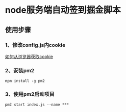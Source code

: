 # node服务端自动签到掘金脚本

## 使用步骤

### 1、修改config.js内cookie

[如何从浏览器获取cookie](https://jingyan.baidu.com/article/aa6a2c14b84ad80d4c19c482.html)

### 2、安装pm2
```shell
npm install -g pm2
```

### 3、使用pm2启动项目

```shell
pm2 start index.js --name ***
```

